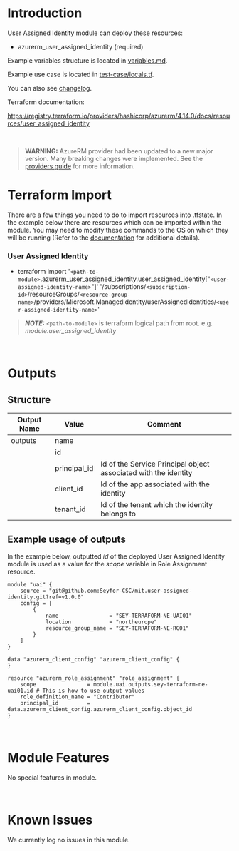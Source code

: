 # Introduction
User Assigned Identity module can deploy these resources:
* azurerm_user_assigned_identity (required)

Example variables structure is located in [variables.md](variables.md).

Example use case is located in [test-case/locals.tf](test-case/locals.tf).

You can also see [changelog](CHANGELOG.md).

Terraform documentation:

https://registry.terraform.io/providers/hashicorp/azurerm/4.14.0/docs/resources/user_assigned_identity

&nbsp;

> **WARNING:** AzureRM provider had been updated to a new major version. Many breaking changes were implemented. See the [providers guide](https://registry.terraform.io/providers/hashicorp/azurerm/latest/docs/guides/4.0-upgrade-guide) for more information.

# Terraform Import
There are a few things you need to do to import resources into .tfstate. In the example below there are resources which can be imported within the module. You may need to modify these commands to the OS on which they will be running (Refer to the [documentation](https://developer.hashicorp.com/terraform/cli/commands/import#example-import-into-resource-configured-with-for_each) for additional details).
### User Assigned Identity
* terraform import '`<path-to-module>`.azurerm_user_assigned_identity.user_assigned_identity["`<user-assigned-identity-name>`"]' '/subscriptions/`<subscription-id>`/resourceGroups/`<resource-group-name>`/providers/Microsoft.ManagedIdentity/userAssignedIdentities/`<user-assigned-identity-name>`'

 > **_NOTE:_** `<path-to-module>` is terraform logical path from root. e.g. _module.user\_assigned\_identity_

&nbsp;

# Outputs
## Structure

| Output Name | Value        | Comment                                                         |
| ----------- | ------------ | --------------------------------------------------------------- |
| outputs     | name         |                                                                 |
|             | id           |                                                                 |
|             | principal_id | Id of the Service Principal object associated with the identity |
|             | client_id    | Id of the app associated with the identity                      |
|             | tenant_id    | Id of the tenant which the identity belongs to                  |


## Example usage of outputs
In the example below, outputted _id_ of the deployed User Assigned Identity module is used as a value for the _scope_ variable in Role Assignment resource.
```
module "uai" {
    source = "git@github.com:Seyfor-CSC/mit.user-assigned-identity.git?ref=v1.0.0"
    config = [
        {
            name                = "SEY-TERRAFORM-NE-UAI01"
            location            = "northeurope"
            resource_group_name = "SEY-TERRAFORM-NE-RG01"
        }
    ]
}

data "azurerm_client_config" "azurerm_client_config" {
}

resource "azurerm_role_assignment" "role_assignment" {
    scope                = module.uai.outputs.sey-terraform-ne-uai01.id # This is how to use output values
    role_definition_name = "Contributor"
    principal_id         = data.azurerm_client_config.azurerm_client_config.object_id
}
```

&nbsp;

# Module Features
No special features in module.

&nbsp;

# Known Issues
We currently log no issues in this module.